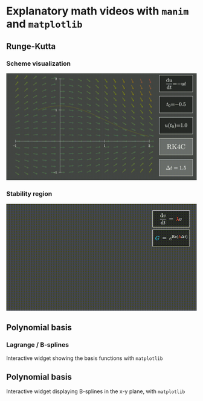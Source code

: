 # Explanatory math videos with `manim` and `matplotlib`

## Runge-Kutta
### Scheme visualization
![Example 1 gif](videos/runge_kutta_demo/rk_demo.gif)

### Stability region
![Example 1 gif](videos/runge_kutta_stability/rk_stability.gif)

## Polynomial basis
### Lagrange / B-splines
Interactive widget showing the basis functions with `matplotlib`

## Polynomial basis
Interactive widget displaying B-splines in the x-y plane, with `matplotlib`
